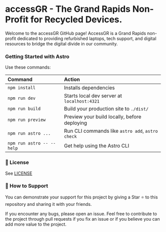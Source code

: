 # accessGR - The Grand Rapids Non-Profit for Recycled Devices.

Welcome to the accessGR GitHub page! AccessGR is a Grand Rapids non-profit dedicated to providing refurbished laptops, tech support, and digital resources to bridge the digital divide in our community.

### Getting Started with Astro

Use these commands:

| Command                   | Action                                           |
| :------------------------ | :----------------------------------------------- |
| `npm install`             | Installs dependencies                            |
| `npm run dev`             | Starts local dev server at `localhost:4321`      |
| `npm run build`           | Build your production site to `./dist/`          |
| `npm run preview`         | Preview your build locally, before deploying     |
| `npm run astro ...`       | Run CLI commands like `astro add`, `astro check` |
| `npm run astro -- --help` | Get help using the Astro CLI                     |

### 📄 License 

See [LICENSE](https://github.com/Sieep-Coding/accessGR-site/blob/main/LICENSE)

### 💖 How to Support
You can demonstrate your support for this project by giving a Star ⭐ to this repository and sharing it with your friends. 

If you encounter any bugs, please open an issue. Feel free to contribute to the project through pull requests if you fix an issue or if you believe you can add more value to the project.
